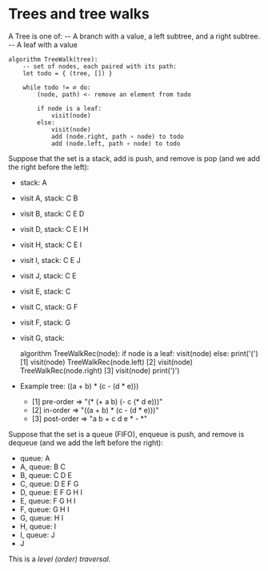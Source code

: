 # Trees and tree walks

A Tree is one of:
-- A branch with a value, a left subtree, and a right subtree.
-- A leaf with a value

    algorithm TreeWalk(tree):
        -- set of nodes, each paired with its path:
        let todo = { (tree, []) }

        while todo != ∅ do:
            (node, path) <- remove an element from todo

            if node is a leaf:
                visit(node)
            else:
                visit(node)
                add (node.right, path ∘ node) to todo
                add (node.left, path ∘ node) to todo

Suppose that the set is a stack, add is push, and remove is pop (and we
add the right before the left):

  - stack: A
  - visit A, stack: C B
  - visit B, stack: C E D
  - visit D, stack: C E I H
  - visit H, stack: C E I
  - visit I, stack: C E J
  - visit J, stack: C E
  - visit E, stack: C
  - visit C, stack: G F
  - visit F, stack: G
  - visit G, stack:

    algorithm TreeWalkRec(node):
        if node is a leaf:
            visit(node)
        else:
            print('(')
            [1] visit(node)
            TreeWalkRec(node.left)
            [2] visit(node)
            TreeWalkRec(node.right)
            [3] visit(node)
            print(')')

  - Example tree: ((a + b) * (c - (d * e)))

      - [1] pre-order  => "(* (+ a b) (- c (* d e)))"
      - [2] in-order   => "((a + b) * (c - (d * e)))"
      - [3] post-order => "a b + c d e * - *"

Suppose that the set is a queue (FIFO), enqueue is push, and remove is
dequeue (and we add the left before the right):

  - queue: A
  - A, queue: B C
  - B, queue: C D E
  - C, queue: D E F G
  - D, queue: E F G H I
  - E, queue: F G H I
  - F, queue: G H I
  - G, queue: H I
  - H, queue: I
  - I, queue: J
  - J

This is a *level (order) traversal*.

